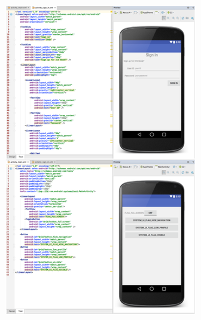 ![sample_layout](images/sample_img_1.png "sample")
![sample_layout](images/sample_img_0.png "sample")
